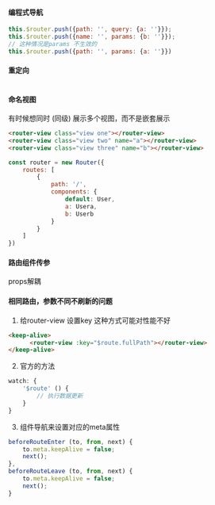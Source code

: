 #### 编程式导航

```js
this.$router.push({path: '', query: {a: ''}});
this.$router.push({name: '', params: {b: ''}});
// 这种情况是params 不生效的
this.$router.push({path: '', params: {a: ''}})
```

#### 重定向

```js

```

#### 命名视图

有时候想同时 (同级) 展示多个视图，而不是嵌套展示
```html
<router-view class="view one"></router-view>
<router-view class="view two" name="a"></router-view>
<router-view class="view three" name="b"></router-view>
```

```js
const router = new Router({
    routes: [
        {
            path: '/',
            components: {
                default: User,
                a: Usera,
                b: Userb
            }
        }
    ]
})
```

#### 路由组件传参

props解耦

#### 相同路由，参数不同不刷新的问题

1. 给router-view 设置key
这种方式可能对性能不好
```html
<keep-alive>
      <router-view :key="$route.fullPath"></router-view>
</keep-alive>
```
2. 官方的方法
```js
watch: {
    '$route' () {
        // 执行数据更新
    }
}
```
3. 组件导航来设置对应的meta属性
```js
beforeRouteEnter (to, from, next) {
    to.meta.keepAlive = false;
    next();
},
beforeRouteLeave (to, from, next) {
    to.meta.keepAlive = false;
    next();
}
```
